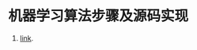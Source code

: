# 机器学习算法步骤及源码实现

1. [link](https://github.com/wu-huipeng/machine-learning/blob/master/Regression%20algorithm/Univariate%20linear%20regression.py).
